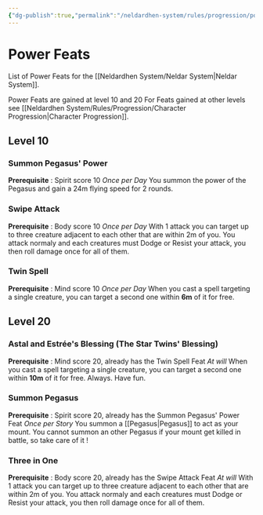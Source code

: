 ```yaml
---
{"dg-publish":true,"permalink":"/neldardhen-system/rules/progression/power-feat/"}
---
```



# Power Feats
List of Power Feats for the [[Neldardhen System/Neldar System\|Neldar System]].

Power Feats are gained at level 10 and 20
For Feats gained at other levels see [[Neldardhen System/Rules/Progression/Character Progression\|Character Progression]].

## Level 10
### Summon Pegasus' Power
**Prerequisite** : Spirit score 10
_Once per Day_
You summon the power of the Pegasus and gain a 24m flying speed for 2 rounds.
### Swipe Attack
**Prerequisite** : Body score 10
_Once per Day_
With 1 attack you can target up to three creature adjacent to each other that are within 2m of you.
You attack normaly and each creatures must Dodge or Resist your attack, you then roll damage once for all of them.

### Twin Spell
**Prerequisite** : Mind score 10
_Once per Day_
When you cast a spell targeting a single creature, you can target a second one within **6m** of it for free.

## Level 20
### Astal and Estrée's Blessing (The Star Twins' Blessing)
**Prerequisite** : Mind score 20, already has the Twin Spell Feat
_At will_
When you cast a spell targeting a single creature, you can target a second one within **10m** of it for free. Always. Have fun.
### Summon Pegasus
**Prerequisite** : Spirit score 20, already has the Summon Pegasus' Power Feat
_Once per Story_
You summon a [[Pegasus\|Pegasus]] to act as your mount. You cannot summon an other Pegasus if your mount get killed in battle, so take care of it !
### Three in One
**Prerequisite** : Body score 20, already has the Swipe Attack Feat
_At will_
With 1 attack you can target up to three creature adjacent to each other that are within 2m of you.
You attack normaly and each creatures must Dodge or Resist your attack, you then roll damage once for all of them.